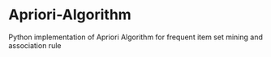 # Apriori-Algorithm
Python implementation of Apriori Algorithm for frequent item set mining and association rule
